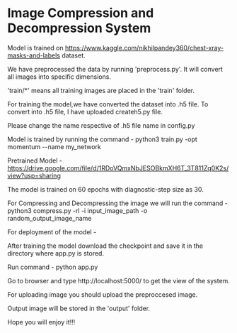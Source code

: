 # Image Compression and Decompression System

Model is trained on https://www.kaggle.com/nikhilpandey360/chest-xray-masks-and-labels dataset.

We have preprocessed the data by running 'preprocess.py'.
It will convert all images into specific dimensions.

'train/*' means all training images are placed in the 'train' folder.

For training the model,we have converted the dataset into .h5 file.
To convert into .h5 file, I have uploaded createh5.py file.

Please change the name respective of .h5 file name in config.py

Model is trained by running the command -
  python3 train.py -opt momentum --name my_network

Pretrained Model -
  https://drive.google.com/file/d/1RDoVQmxNbJESOBkmXH6T_3T811Zq0K2s/view?usp=sharing
  
  The model is trained on 60 epochs with diagnostic-step size as 30.
  
  For Compressing and Decompressing the image we will run the command - 
    python3 compress.py -rl -i input_image_path -o random_output_image_name
  
For deployment of the model -

After training the model download the checkpoint and save it in the directory where app.py is stored.

Run command -
  python app.py
  
Go to browser and type http://localhost:5000/  to get the view of the system.

For uploading image you should upload the preproccesed image.

Output image will be stored in the 'output' folder.

Hope you will enjoy it!!!

